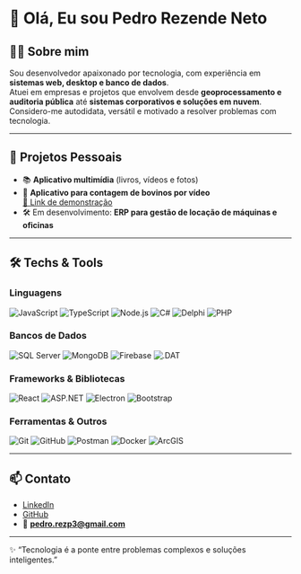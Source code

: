 # 👋 Olá, Eu sou Pedro Rezende Neto

## 👨‍💻 Sobre mim
Sou desenvolvedor apaixonado por tecnologia, com experiência em **sistemas web, desktop e banco de dados**.  
Atuei em empresas e projetos que envolvem desde **geoprocessamento e auditoria pública** até **sistemas corporativos e soluções em nuvem**.  
Considero-me autodidata, versátil e motivado a resolver problemas com tecnologia.



---

## 🚀 Projetos Pessoais
- 📚 **Aplicativo multimídia** (livros, vídeos e fotos)
- 🐄 **Aplicativo para contagem de bovinos por vídeo**  
  [🔗 Link de demonstração](https://drive.google.com/file/d/1QOejW5SMHCNknMpC-f6mGNzqf4nHoud0/view?usp=drive_link)
- 🛠️ Em desenvolvimento: **ERP para gestão de locação de máquinas e oficinas**

---

## 🛠️ Techs & Tools

### Linguagens
![JavaScript](https://img.shields.io/badge/-JavaScript-F7DF1E?logo=javascript&logoColor=000&style=for-the-badge)
![TypeScript](https://img.shields.io/badge/-TypeScript-3178C6?logo=typescript&logoColor=fff&style=for-the-badge)
![Node.js](https://img.shields.io/badge/-Node.js-339933?logo=node.js&logoColor=fff&style=for-the-badge)
![C#](https://img.shields.io/badge/-C%23-239120?logo=c-sharp&logoColor=fff&style=for-the-badge)
![Delphi](https://img.shields.io/badge/-Delphi-EE1F35?logo=delphi&logoColor=fff&style=for-the-badge)
![PHP](https://img.shields.io/badge/-PHP-777BB4?logo=php&logoColor=fff&style=for-the-badge)

### Bancos de Dados
![SQL Server](https://img.shields.io/badge/-SQL%20Server-CC2927?logo=microsoft-sql-server&logoColor=fff&style=for-the-badge)
![MongoDB](https://img.shields.io/badge/-MongoDB-47A248?logo=mongodb&logoColor=fff&style=for-the-badge)
![Firebase](https://img.shields.io/badge/-Firebase-FFCA28?logo=firebase&logoColor=000&style=for-the-badge)
![.DAT](https://img.shields.io/badge/-DAT%20File-444444?style=for-the-badge)

### Frameworks & Bibliotecas
![React](https://img.shields.io/badge/-React-61DAFB?logo=react&logoColor=000&style=for-the-badge)
![ASP.NET](https://img.shields.io/badge/-.NET-512BD4?logo=dotnet&logoColor=fff&style=for-the-badge)
![Electron](https://img.shields.io/badge/-Electron-47848F?logo=electron&logoColor=fff&style=for-the-badge)
![Bootstrap](https://img.shields.io/badge/-Bootstrap-7952B3?logo=bootstrap&logoColor=fff&style=for-the-badge)

### Ferramentas & Outros
![Git](https://img.shields.io/badge/-Git-F05032?logo=git&logoColor=fff&style=for-the-badge)
![GitHub](https://img.shields.io/badge/-GitHub-181717?logo=github&logoColor=fff&style=for-the-badge)
![Postman](https://img.shields.io/badge/-Postman-FF6C37?logo=postman&logoColor=fff&style=for-the-badge)
![Docker](https://img.shields.io/badge/-Docker-2496ED?logo=docker&logoColor=fff&style=for-the-badge)
![ArcGIS](https://img.shields.io/badge/-ArcGIS-2E7D32?style=for-the-badge)

---

## 📫 Contato
- [LinkedIn](https://www.linkedin.com/in/pedro-rezende-82530135a)  
- [GitHub](https://github.com/pedroRez)  
- 📧 **pedro.rezp3@gmail.com**

---

✨ “Tecnologia é a ponte entre problemas complexos e soluções inteligentes.”
